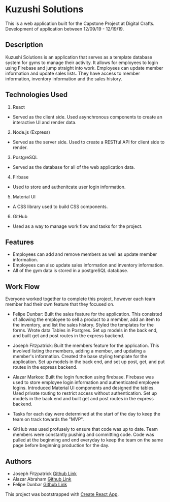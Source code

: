 # Kuzushi Solutions

This is a web application built for the Capstone Project at Digital Crafts. Development of application between 12/09/19 - 12/19/19.

## Description

Kuzushi Solutions is an application that serves as a template database system for gyms to manage their activity. It allows for employees to login using Firebase and jump straight into work. Employees can update member information and update sales lists. They have access to member information, inventory information and the sales history. 

## Technologies Used

1. React
* Served as the client side. Used asynchronous components to create an interactive UI and render data.
2. Node.js (Express)
* Served as the server side. Used to create a RESTful API for client side to render.
3. PostgreSQL
* Served as the database for all of the web application data.
4. Firbase
* Used to store and authenitcate user login information.
5. Material UI
* A CSS library used to build CSS components.
6. GitHub
* Used as a way to manage work flow and tasks for the project.

## Features 

* Employees can add and remove members as well as update member information.
* Employees can also update sales information and inventory information.
* All of the gym data is stored in a postgreSQL database. 

## Work Flow


Everyone worked together to complete this project, however each team member had their own feature that they focused on.

* Felipe Dunbar: Built the sales feature for the application. This consisted of allowing the employee to sell a product to a member, add an item to the inventory, and list the sales history. Styled the templates for the forms. Wrote data Tables in Postgres. Set up models in the back end, and built get and post routes in the express backend. 

* Joseph Fitzpatrick: Built the members feature for the application. This involved listing the members, adding a member, and updating a member's information. Created the base styling template for the application. Set up models in the back end, and set up post, get, and put routes in the express backend. 

* Alazar Markos: Built the login function using firebase. Firebase was used to store employee login information and authenticated employee logins. Introduced Material UI components and designed the tables. Used private routing to restrict access without authentication. Set up models in the back end and built get and post routes in the express backend. 

* Tasks for each day were determined at the start of the day to keep the team on track towards the "MVP".

* GitHub was used profusely to ensure that code was up to date. Team members were constantly pushing and committing code. Code was pulled at the beginning and end everyday to keep the team on the same page before beginning production for the day.

## Authors

* Joseph Fitzpatrick [Github Link](https://github.com/joeyf116)
* Alazar Abraham [Github Link](https://github.com/alazarabraham)
* Felipe Dunbar [Github Link](https://github.com/FelipeD97)



This project was bootstrapped with [Create React App](https://github.com/facebook/create-react-app).